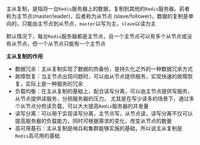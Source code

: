 主从复制，是指将一台`Redis`服务器上的数据，复制到其他的`Redis`服务器。前者称为主节点(master/leader)，后者称为从节点
(slave/follower)，数据的复制是单向的，只能由主节点到从节点，`master`以写为主，`slave`以读为主

默认情况下，每台`Redis`服务器都是主节点，且一个主节点可以有多个从节点或没有从节点，但一个从节点只能有一个主节点

**主从复制的作用**

- 数据冗余：主从复制实现了数据的热备份，是持久化之外的一种数据冗余方式
- 故障恢复：当主节点出现问题时，可以由从节点提供服务，实现快速的故障恢复，实际上是一种服务的冗余
- 负载均衡：在主从复制的基础上，配合读写分离，可以由主节点提供写服务，从节点提供读服务，分担服务器的压力，
  尤其是在写少读多的场景下，通过多个从节点分担读负载，可以大大提高`Redis`服务器的并发量
- 读写分离：可以用于实现读写分离，主节点写，从节点读，读写分离不仅可以提高服务器的负载能力，同时可根据需求的变化，改变从节点的数量
- 高可用基石：主从复制是哨兵和集群能够实施的基础，所以说主从复制是`Redis`高可用的基础
